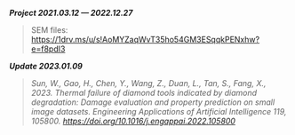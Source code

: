 ***Project 2021.03.12 — 2022.12.27***

> SEM files: https://1drv.ms/u/s!AoMYZaqWvT35ho54GM3ESqqkPENxhw?e=f8pdI3

***Update 2023.01.09***

> *Sun, W., Gao, H., Chen, Y., Wang, Z., Duan, L., Tan, S., Fang, X., 2023. Thermal failure of diamond tools indicated by diamond degradation: Damage evaluation and property prediction on small image datasets. Engineering Applications of Artificial Intelligence 119, 105800. https://doi.org/10.1016/j.engappai.2022.105800*
